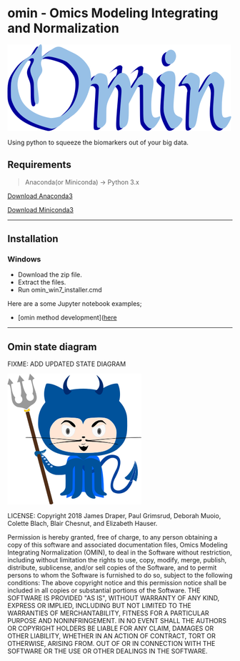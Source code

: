 # omin - Omics Modeling Integrating and Normalization

<!-- ![logo](https://github.com/dmpio/omin/blob/master/images/omin_lil_horns_logo.png) -->

![logo](images/omin_lil_horns_logo_reworked_501px_194px.png)

Using python to squeeze the biomarkers out of your big data.

## Requirements

> Anaconda(or Miniconda) -> Python 3.x

[Download Anaconda3](https://docs.anaconda.com/anaconda/install/)

[Download Miniconda3](https://conda.io/miniconda.html)


---

## Installation

### Windows

- Download the zip file.
- Extract the files.
- Run omin_win7_installer.cmd

Here are a some Jupyter notebook examples;

- [omin method development]([here](https://github.com/dmpio/omin_method_development)

---
## Omin state diagram

FIXME: ADD UPDATED STATE DIAGRAM


![blue_dev_dev](images/duke_octocat_drawing_v1_.300px_292px.png)

LICENSE:
Copyright 2018 James Draper, Paul Grimsrud, Deborah Muoio, Colette Blach, Blair Chesnut, and Elizabeth Hauser.

Permission is hereby granted, free of charge, to any person obtaining a copy of
this software and associated documentation files, Omics Modeling Integrating
Normalization (OMIN), to deal in the Software without restriction, including
without limitation the rights to use, copy, modify, merge, publish, distribute,
sublicense, and/or sell copies of the Software, and to permit persons to whom
the Software is furnished to do so, subject to the following conditions:
The above copyright notice and this permission notice shall be included in all
copies or substantial portions of the Software.
THE SOFTWARE IS PROVIDED "AS IS", WITHOUT WARRANTY OF ANY KIND, EXPRESS OR
IMPLIED, INCLUDING BUT NOT LIMITED TO THE WARRANTIES OF MERCHANTABILITY,
FITNESS FOR A PARTICULAR PURPOSE AND NONINFRINGEMENT. IN NO EVENT SHALL
THE AUTHORS OR COPYRIGHT HOLDERS BE LIABLE FOR ANY CLAIM, DAMAGES OR OTHER
LIABILITY, WHETHER IN AN ACTION OF CONTRACT, TORT OR OTHERWISE, ARISING FROM.
OUT OF OR IN CONNECTION WITH THE SOFTWARE OR THE USE OR OTHER DEALINGS IN THE
SOFTWARE.
